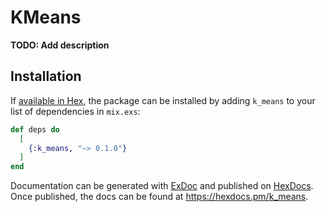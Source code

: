 # KMeans

**TODO: Add description**

## Installation

If [available in Hex](https://hex.pm/docs/publish), the package can be installed
by adding `k_means` to your list of dependencies in `mix.exs`:

```elixir
def deps do
  [
    {:k_means, "~> 0.1.0"}
  ]
end
```

Documentation can be generated with [ExDoc](https://github.com/elixir-lang/ex_doc)
and published on [HexDocs](https://hexdocs.pm). Once published, the docs can
be found at <https://hexdocs.pm/k_means>.

